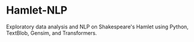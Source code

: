 # Hamlet-NLP
Exploratory data analysis and NLP on Shakespeare's Hamlet using Python, TextBlob, Gensim, and Transformers.
